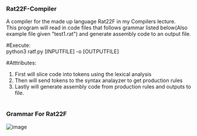 ### Rat22F-Compiler  
A compiler for the made up language Rat22F in my Compilers lecture.  
This program will read in code files that follows grammar listed below(Also example file given "test1.rat") and generate assembly code to an output file.  

#Execute:  
python3 ratf.py [INPUTFILE] -o [OUTPUTFILE]  

#Atttributes:
1. First will slice code into tokens using the lexical analysis  
2. Then will send tokens to the syntax analayzer to get production rules  
3. Lastly will generate assembly code from production rules and outputs to file.  
#

### Grammar For Rat22F

![image](https://user-images.githubusercontent.com/82180479/208268789-cb28a23f-8513-479f-93fa-433f096fff28.png)


#
